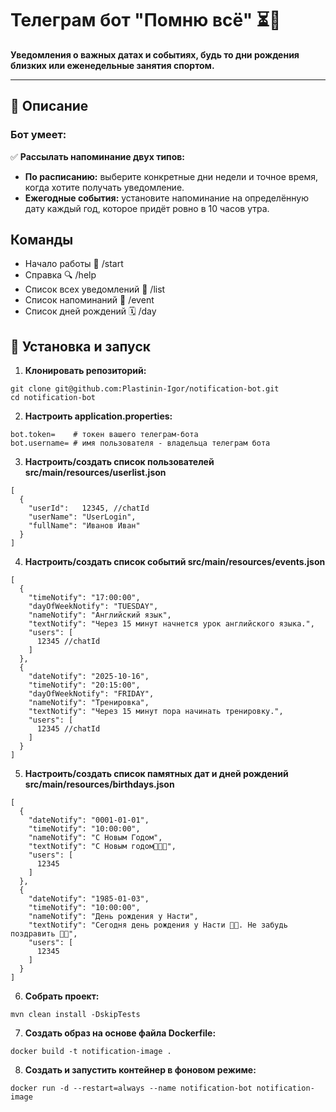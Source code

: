 # Телеграм бот "Помню всё" ⏳💬

<b> Уведомления о важных датах и событиях, будь то дни рождения близких или еженедельные занятия спортом.</b>

---

## 📖 Описание

### Бот умеет:

✅ <b>Рассылать напоминание двух типов:</b>

- <b>По расписанию:</b> выберите конкретные дни недели и точное время, когда хотите получать уведомление.
- <b>Ежегодные события:</b> установите напоминание на определённую дату каждый год, которое придёт ровно в 10 часов
  утра.

## Команды

- Начало работы 🚀 /start
- Справка 🔍 /help
- Список всех уведомлений 📝 /list
- Список напоминаний 🔔 /event
- Список дней рождений 🗓 /day

## 🚀 Установка и запуск

1. <b>Клонировать репозиторий:</b>

```
git clone git@github.com:Plastinin-Igor/notification-bot.git
cd notification-bot
```

2. <b>Настроить application.properties:</b>

```
bot.token=    # токен вашего телеграм-бота
bot.username= # имя пользователя - владельца телеграм бота
```
3. <b>Настроить/создать список пользователей src/main/resources/userlist.json</b>

```
[
  {
    "userId":   12345, //chatId
    "userName": "UserLogin",
    "fullName": "Иванов Иван"
  }
]
```

4. <b>Настроить/создать список событий src/main/resources/events.json</b>

```
[
  {
    "timeNotify": "17:00:00",
    "dayOfWeekNotify": "TUESDAY",
    "nameNotify": "Английский язык",
    "textNotify": "Через 15 минут начнется урок английского языка.",
    "users": [
      12345 //chatId  
    ]
  },
  {
    "dateNotify": "2025-10-16",
    "timeNotify": "20:15:00",
    "dayOfWeekNotify": "FRIDAY",
    "nameNotify": "Тренировка",
    "textNotify": "Через 15 минут пора начинать тренировку.",
    "users": [
      12345 //chatId
    ]
  }
]  
```
5. <b>Настроить/создать список памятных дат и дней рождений src/main/resources/birthdays.json</b>

```
[
  {
    "dateNotify": "0001-01-01",
    "timeNotify": "10:00:00",
    "nameNotify": "С Новым Годом",
    "textNotify": "С Новым годом🎄✨🎁",
    "users": [
      12345
    ]
  },
  {
    "dateNotify": "1985-01-03",
    "timeNotify": "10:00:00",
    "nameNotify": "День рождения у Насти",
    "textNotify": "Сегодня день рождения у Насти 🍰🎉. Не забудь поздравить 🥂✨",
    "users": [
      12345
    ]
  }
]  
```

6. <b>Собрать проект:</b>
```
mvn clean install -DskipTests
```

7. <b>Создать образ на основе файла Dockerfile:</b>
```
docker build -t notification-image .
```

8. <b>Создать и запустить контейнер в фоновом режиме:</b>

```
docker run -d --restart=always --name notification-bot notification-image
```